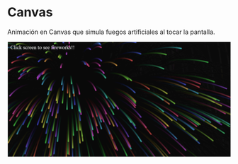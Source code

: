 # Canvas 
Animación en Canvas que simula fuegos artificiales al tocar la pantalla. 

![Alt text](image.png)

